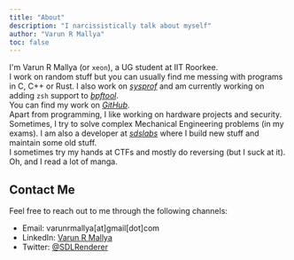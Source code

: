 ```yaml
---
title: "About"
description: "I narcissistically talk about myself"
author: "Varun R Mallya"
toc: false
---
```


I'm Varun R Mallya (or `xeon`), a UG student at IIT Roorkee.  
I work on random stuff but you can usually find me messing with programs in C, C++ or Rust. I also work on [*sysprof*](https://gitlab.gnome.org/GNOME/sysprof) and am currently working on adding `zsh` support to [*bpftool*](https://github.com/libbpf/bpftool).  
You can find my work on [*GitHub*](https://github.com/varun-r-mallya).  
Apart from programming, I like working on hardware projects and security. Sometimes, I try to solve complex Mechanical Engineering problems (in my exams).
I am also a developer at [*sdslabs*](https://sdslabs.co) where I build new stuff and maintain some old stuff.  
I sometimes try my hands at CTFs and mostly do reversing (but I suck at it).  
Oh, and I read a lot of manga.

## Contact Me
Feel free to reach out to me through the following channels:

- Email: varunrmallya[at]gmail[dot]com
- LinkedIn: [Varun R Mallya](https://www.linkedin.com/in/varun-r-mallya/)
- Twitter: [@SDLRenderer](https://x.com/SDLRenderer)